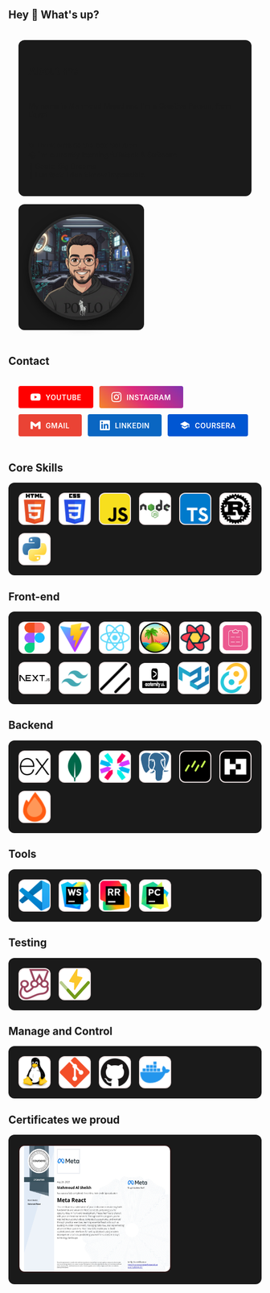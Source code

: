 ## Hey 👋 What's up?

<div style="display: flex; gap: 16px; align-items: center; padding: 20px; border-radius: 12px; flex-wrap: wrap; flex-direction: row;">

<div style="display: flex; gap: 16px; align-items: center; padding: 20px; background-color: #1a1a1a; border-radius: 12px; flex-wrap: wrap; max-width: 600px;">

<h2 align="left">About me</h2>

<p align="left">My name is Mahmoud Majed and I'm a Creative Person, from Egypt</p>

<p align="left">✨ Think outside the box Solution <br>📚 I'm currently learning fullstack & Software <br>🎯 Goals: Big Dreams<br>🎲 Fun fact: I don't know impossible</p>

</div>

<div style="display: flex; gap: 16px; align-items: center; padding: 20px; background-color: #1a1a1a; border-radius: 12px; flex-wrap: wrap;">

<img src="./images/profile.png" alt="Profile" style="width: 200px; height: 200px; border-radius: 50%; object-fit: cover; border: 5px solid #2a2a2a; box-shadow: 0 8px 20px rgba(0,0,0,0.5);">

</div>

</div>

## Contact

<div style="display: flex; gap: 12px; padding: 20px; flex-wrap: wrap; max-width: 800px;">

  <a href="" target="_blank" style="text-decoration: none;">
    <div style="display: flex; align-items: center; gap: 10px; background-color: #FF0000; padding: 12px 24px; border-radius: 4px; transition: opacity 0.3s; cursor: pointer;">
      <svg style="width: 20px; height: 20px; fill: white;" viewBox="0 0 24 24"><path d="M23.498 6.186a3.016 3.016 0 0 0-2.122-2.136C19.505 3.545 12 3.545 12 3.545s-7.505 0-9.377.505A3.017 3.017 0 0 0 .502 6.186C0 8.07 0 12 0 12s0 3.93.502 5.814a3.016 3.016 0 0 0 2.122 2.136c1.871.505 9.376.505 9.376.505s7.505 0 9.377-.505a3.015 3.015 0 0 0 2.122-2.136C24 15.93 24 12 24 12s0-3.93-.502-5.814zM9.545 15.568V8.432L15.818 12l-6.273 3.568z"/></svg>
      <span style="color: white; font-weight: 600; font-size: 14px; letter-spacing: 0.5px;">YOUTUBE</span>
    </div>
  </a>

  <a href="" target="_blank" style="text-decoration: none;">
    <div style="display: flex; align-items: center; gap: 10px; background: linear-gradient(45deg, #F58529, #DD2A7B, #8134AF); padding: 12px 24px; border-radius: 4px; transition: opacity 0.3s; cursor: pointer;">
      <svg style="width: 20px; height: 20px; fill: white;" viewBox="0 0 24 24"><path d="M12 2.163c3.204 0 3.584.012 4.85.07 3.252.148 4.771 1.691 4.919 4.919.058 1.265.069 1.645.069 4.849 0 3.205-.012 3.584-.069 4.849-.149 3.225-1.664 4.771-4.919 4.919-1.266.058-1.644.07-4.85.07-3.204 0-3.584-.012-4.849-.07-3.26-.149-4.771-1.699-4.919-4.92-.058-1.265-.07-1.644-.07-4.849 0-3.204.013-3.583.07-4.849.149-3.227 1.664-4.771 4.919-4.919 1.266-.057 1.645-.069 4.849-.069zm0-2.163c-3.259 0-3.667.014-4.947.072-4.358.2-6.78 2.618-6.98 6.98-.059 1.281-.073 1.689-.073 4.948 0 3.259.014 3.668.072 4.948.2 4.358 2.618 6.78 6.98 6.98 1.281.058 1.689.072 4.948.072 3.259 0 3.668-.014 4.948-.072 4.354-.2 6.782-2.618 6.979-6.98.059-1.28.073-1.689.073-4.948 0-3.259-.014-3.667-.072-4.947-.196-4.354-2.617-6.78-6.979-6.98-1.281-.059-1.69-.073-4.949-.073zm0 5.838c-3.403 0-6.162 2.759-6.162 6.162s2.759 6.163 6.162 6.163 6.162-2.759 6.162-6.163c0-3.403-2.759-6.162-6.162-6.162zm0 10.162c-2.209 0-4-1.79-4-4 0-2.209 1.791-4 4-4s4 1.791 4 4c0 2.21-1.791 4-4 4zm6.406-11.845c-.796 0-1.441.645-1.441 1.44s.645 1.44 1.441 1.44c.795 0 1.439-.645 1.439-1.44s-.644-1.44-1.439-1.44z"/></svg>
      <span style="color: white; font-weight: 600; font-size: 14px; letter-spacing: 0.5px;">INSTAGRAM</span>
    </div>
  </a>

  <a href="mailto:" style="text-decoration: none;">
    <div style="display: flex; align-items: center; gap: 10px; background-color: #EA4335; padding: 12px 24px; border-radius: 4px; transition: opacity 0.3s; cursor: pointer;">
      <svg style="width: 20px; height: 20px; fill: white;" viewBox="0 0 24 24"><path d="M24 5.457v13.909c0 .904-.732 1.636-1.636 1.636h-3.819V11.73L12 16.64l-6.545-4.91v9.273H1.636A1.636 1.636 0 0 1 0 19.366V5.457c0-2.023 2.309-3.178 3.927-1.964L5.455 4.64 12 9.548l6.545-4.91 1.528-1.145C21.69 2.28 24 3.434 24 5.457z"/></svg>
      <span style="color: white; font-weight: 600; font-size: 14px; letter-spacing: 0.5px;">GMAIL</span>
    </div>
  </a>

  <a href="" target="_blank" style="text-decoration: none;">
    <div style="display: flex; align-items: center; gap: 10px; background-color: #0A66C2; padding: 12px 24px; border-radius: 4px; transition: opacity 0.3s; cursor: pointer;">
      <svg style="width: 20px; height: 20px; fill: white;" viewBox="0 0 24 24"><path d="M20.447 20.452h-3.554v-5.569c0-1.328-.027-3.037-1.852-3.037-1.853 0-2.136 1.445-2.136 2.939v5.667H9.351V9h3.414v1.561h.046c.477-.9 1.637-1.85 3.37-1.85 3.601 0 4.267 2.37 4.267 5.455v6.286zM5.337 7.433c-1.144 0-2.063-.926-2.063-2.065 0-1.138.92-2.063 2.063-2.063 1.14 0 2.064.925 2.064 2.063 0 1.139-.925 2.065-2.064 2.065zm1.782 13.019H3.555V9h3.564v11.452zM22.225 0H1.771C.792 0 0 .774 0 1.729v20.542C0 23.227.792 24 1.771 24h20.451C23.2 24 24 23.227 24 22.271V1.729C24 .774 23.2 0 22.222 0h.003z"/></svg>
      <span style="color: white; font-weight: 600; font-size: 14px; letter-spacing: 0.5px;">LINKEDIN</span>
    </div>
  </a>

  <a href="https://www.coursera.org/user/yourprofile" target="_blank" style="text-decoration: none;">
    <div style="display: flex; align-items: center; gap: 10px; background-color: #0056D2; padding: 12px 24px; border-radius: 4px; transition: opacity 0.3s; cursor: pointer;" onmouseover="this.style.opacity='0.9'" onmouseout="this.style.opacity='1'">
      <svg style="width: 20px; height: 20px; fill: white;" viewBox="0 0 24 24"><path d="M12 3L1 9l11 6 9-4.91V17h2V9M5 13.18v4L12 21l7-3.82v-4L12 17l-7-3.82z"/></svg>
      <span style="color: white; font-weight: 600; font-size: 14px; letter-spacing: 0.5px;">COURSERA</span>
    </div>
  </a>

</div>

## Core Skills

<div style="display: flex; gap: 16px; align-items: center; padding: 20px; background-color: #1a1a1a; border-radius: 12px; flex-wrap: wrap; max-width: 800px;">
  <img src="./images/html-5-svgrepo-com.svg"
  style="width: 60px; height: 60px; border-radius: 12px;background:rgba(237, 227, 227, 1);padding:2px;"
  alt="HTML"
  >
  <img src="./images/css-3-svgrepo-com.svg"
  style="width: 60px; height: 60px; border-radius: 12px;background:rgba(237, 227, 227, 1);padding:2px;"
  alt="CSS"
  >
  <img src="./images/javascript-svgrepo-com.svg"
  style="width: 60px; height: 60px; border-radius: 12px;background:rgba(237, 227, 227, 1);padding:2px;"
  alt="JavaScript"
  >
  <img src="./images/nodejs-1-logo-svgrepo-com.svg"
  style="width: 60px; height: 60px; border-radius: 12px;background:rgba(237, 227, 227, 1);padding:2px;"
  alt="Node.js"
  >
  <img src="./images/typescript-icon-svgrepo-com.svg"
  style="width: 60px; height: 60px; border-radius: 12px;background:rgba(237, 227, 227, 1);padding:2px;"
  alt="TypeScript"
  >
  <img src="./images/Rust.svg"
  style="width: 60px; height: 60px; border-radius: 12px;background:rgba(237, 227, 227, 1);padding:2px;"
  alt="Rust"
  >
  <img src="./images/Python.svg"
  style="width: 60px; height: 60px; border-radius: 12px;background:rgba(237, 227, 227, 1);padding:2px;"
  alt="Python"
  >
</div>

## Front-end

<div style="display: flex; gap: 16px; align-items: center; padding: 20px; background-color: #1a1a1a; border-radius: 12px; flex-wrap: wrap; max-width: 800px;">
  <img src="./images/figma-logo_svgstack_com_28291761721278.svg"
  style="width: 60px; height: 60px; border-radius: 12px;background:rgba(237, 227, 227, 1);padding:2px;"
  alt="Figma"
  >
  <img src="./images/Vite.js.svg"
  style="width: 60px; height: 60px; border-radius: 12px;background:rgba(237, 227, 227, 1);padding:2px;"
  alt="Vite"
  >
  <img src="./images/React.svg"
  style="width: 60px; height: 60px; border-radius: 12px;background:rgba(237, 227, 227, 1);padding:2px;"
  alt="React"
  >
  <img src="./images/tanstack.svg"
  style="width: 60px; height: 60px; border-radius: 12px;background:rgba(237, 227, 227, 1);padding:2px;"
  alt="TanStack"
  >
  <img src="./images/React-Query-Icon--Streamline-Svg-Logos.svg"
  style="width: 60px; height: 60px; border-radius: 12px;background:rgba(237, 227, 227, 1);padding:2px;"
  alt="React Query"
  >
  <img src="./images/react-hook-form-logo-only.svg"
  style="width: 60px; height: 60px; border-radius: 12px;background:rgba(237, 227, 227, 1);padding:2px;"
  alt="React Hook Form"
  >
  <img src="./images/nextjs-logo_svgstack_com_28891761721243.svg"
  style="width: 60px; height: 60px; border-radius: 12px;background:rgba(237, 227, 227, 1);padding:2px;"
  alt="Next.js"
  >
  <img src="./images/tailwind-svgrepo-com.svg"
  style="width: 60px; height: 60px; border-radius: 12px;background:rgba(237, 227, 227, 1);padding:2px;"
  alt="Tailwind CSS"
  >
  <img src="./images/Shadcnui--Streamline-Simple-Icons.svg"
  style="width: 60px; height: 60px; border-radius: 12px;background:rgba(237, 227, 227, 1);padding:2px;"
  alt="Shadcn UI"
  >
  <img src="./images/acentery.jpg"
  style="width: 60px; height: 60px; border-radius: 12px;background:rgba(237, 227, 227, 1);padding:0.5px;"
  alt="Acentery"
  >
  <img src="./images/Material UI.svg"
  style="width: 60px; height: 60px; border-radius: 12px;background:rgba(237, 227, 227, 1);padding:2px;"
  alt="Material UI"
  >
  <img src="./images/Tauri.svg"
  style="width: 60px; height: 60px; border-radius: 12px;background:rgba(237, 227, 227, 1);padding:2px;"
  alt="Tauri"
  >
</div>

## Backend

<div style="display: flex; gap: 16px; align-items: center; padding: 20px; background-color: #1a1a1a; border-radius: 12px; flex-wrap: wrap; max-width: 800px;">
  <img src="./images/Express.svg"
  style="width: 60px; height: 60px; border-radius: 12px;background:rgba(237, 227, 227, 1);padding:2px;"
  alt="Express"
  >
  <img src="./images/mongodb-icon.svg"
  style="width: 60px; height: 60px; border-radius: 12px;background:rgba(237, 227, 227, 1);padding:2px;"
  alt="MongoDB"
  >
  <img src="./images/json-web-tokens-jwt-io-seeklogo 2.svg"
  style="width: 60px; height: 60px; border-radius: 12px;background:rgba(237, 227, 227, 1);padding:2px;"
  alt="JWT"
  >
  <img src="./images/postgresql-icon.svg"
  style="width: 60px; height: 60px; border-radius: 12px;background:rgba(237, 227, 227, 1);padding:2px;"
  alt="PostgreSQL"
  >
  <img src="./images/drizzel.png"
  style="width: 60px; height: 60px; border-radius: 12px;background:rgba(237, 227, 227, 1);padding:2px;"
  alt="Drizzle"
  >
  <img src="./images/better-auth_light.svg"
  style="width: 60px; height: 60px; border-radius: 12px;background:rgba(237, 227, 227, 1);padding:2px;"
  alt="Better Auth"
  >
  <img src="./images/Hono--Streamline-Svg-Logos.svg"
  style="width: 60px; height: 60px; border-radius: 12px;background:rgba(237, 227, 227, 1);padding:2px;"
  alt="Hono"
  >
</div>

## Tools

<div style="display: flex; gap: 16px; align-items: center; padding: 20px; background-color: #1a1a1a; border-radius: 12px; flex-wrap: wrap; max-width: 800px;">
  <img src="./images/Visual Studio Code (VS Code).svg"
  style="width: 60px; height: 60px; border-radius: 12px;background:rgba(237, 227, 227, 1);padding:2px;"
  alt="VS Code"
  >
  <img src="./images/WebStorm.svg"
  style="width: 60px; height: 60px; border-radius: 12px;background:rgba(237, 227, 227, 1);padding:2px;"
  alt="WebStorm"
  >
  <img src="./images/rustrover-ide-icon.svg"
  style="width: 60px; height: 60px; border-radius: 12px;background:rgba(237, 227, 227, 1);padding:2px;"
  alt="RustRover"
  >
  <img src="./images/PyCharm.svg"
  style="width: 60px; height: 60px; border-radius: 12px;background:rgba(237, 227, 227, 1);padding:2px;"
  alt="PyCharm"
  >
</div>

## Testing

<div style="display: flex; gap: 16px; align-items: center; padding: 20px; background-color: #1a1a1a; border-radius: 12px; flex-wrap: wrap; max-width: 800px;">
  <img src="./images/Jest.svg"
  style="width: 60px; height: 60px; border-radius: 12px;background:rgba(237, 227, 227, 1);padding:2px;"
  alt="Jest"
  >
  <img src="./images/vitest-seeklogo.svg"
  style="width: 60px; height: 60px; border-radius: 12px;background:rgba(237, 227, 227, 1);padding:2px;"
  alt="Vitest"
  >
</div>

## Manage and Control

<div style="display: flex; gap: 16px; align-items: center; padding: 20px; background-color: #1a1a1a; border-radius: 12px; flex-wrap: wrap; max-width: 800px;">
  <img src="./images/Linux.svg"
  style="width: 60px; height: 60px; border-radius: 12px;background:rgba(237, 227, 227, 1);padding:2px;"
  alt="Linux"
  >
  <img src="./images/Git.svg"
  style="width: 60px; height: 60px; border-radius: 12px;background:rgba(237, 227, 227, 1);padding:2px;"
  alt="Git"
  >
  <img src="./images/GitHub.svg"
  style="width: 60px; height: 60px; border-radius: 12px;background:rgba(237, 227, 227, 1);padding:2px;"
  alt="GitHub"
  >
  <img src="./images/Docker-Icon--Streamline-Svg-Logos.svg"
  style="width: 60px; height: 60px; border-radius: 12px;background:rgba(237, 227, 227, 1);padding:2px;"
  alt="Docker"
  >
</div>

## Certificates we proud

<div style="display: flex; gap: 16px; align-items: center; padding: 20px; background-color: #1a1a1a; border-radius: 12px; flex-wrap: wrap;">

  <a href="https://www.coursera.org/account/accomplishments/specialization/LTLZOSS1L1E1" target="_blank">
    <img src="./certificates/Coursera LTLZOSS1L1E1 (2)_page-0001.jpg"
    style="width: 300px; height: 250px; border-radius: 12px;background:rgba(41, 21, 21, 1);padding:2px;"
    alt="Coursera Certificate">
  </a>

</div>